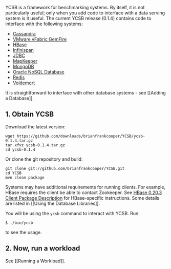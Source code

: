 YCSB is a framework for benchmarking systems. By itself, it is not particularly useful; only when you add code to interface with a data serving system is it useful. The current YCSB release (0.1.4) contains code to interface with the following systems:

- [Cassandra](http://cassandra.apache.org/)
- [VMware vFabric GemFire](http://www.vmware.com/products/application-platform/vfabric-gemfire/overview.html)
- [HBase](http://hbase.apache.org/)
- [Infinispan](http://www.jboss.org/infinispan)
- [JDBC](http://www.oracle.com/technetwork/java/javase/jdbc/index.html)
- [MapKeeper](https://github.com/m1ch1/mapkeeper)
- [MongoDB](http://www.mongodb.org/)
- [Oracle NoSQL Database](http://www.oracle.com/technetwork/database/nosqldb/overview/index.html)
- [Redis](http://redis.io/)
- [Voldemort](http://project-voldemort.com/)

It is straightforward to interface with other database systems - see [[Adding a Database]].

## 1. Obtain YCSB

Download the latest version:

    wget https://github.com/downloads/brianfrankcooper/YCSB/ycsb-0.1.4.tar.gz
    tar xfvz ycsb-0.1.4.tar.gz
    cd ycsb-0.1.4

Or clone the git repository and build:

    git clone git://github.com/brianfrankcooper/YCSB.git
    cd YCSB
    mvn clean package

Systems may have additional requirements for running clients.  For example, HBase requires the client be able to contact Zookeeper.  See <A HREF="http://hadoop.apache.org/hbase/docs/r0.20.3/api/org/apache/hadoop/hbase/client/package-summary.html#package_description">HBase 0.20.3 Client Package Description</A> for HBase-specific instructions. Some details are listed in [[Using the Database Libraries]].

You will be using the `ycsb` command to interact with YCSB. Run:

    $ ./bin/ycsb

to see the usage. 

## 2. Now, run a workload

See [[Running a Workload]].